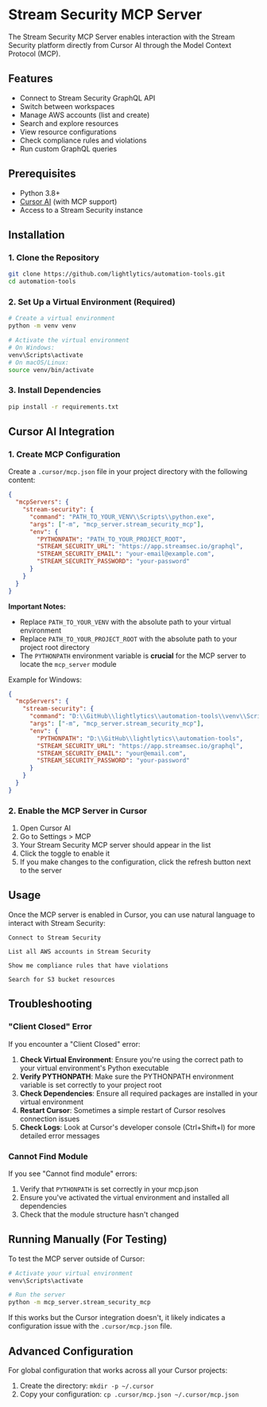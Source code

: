 # Stream Security MCP Server

The Stream Security MCP Server enables interaction with the Stream Security platform directly from Cursor AI through the Model Context Protocol (MCP).

## Features

- Connect to Stream Security GraphQL API
- Switch between workspaces
- Manage AWS accounts (list and create)
- Search and explore resources
- View resource configurations
- Check compliance rules and violations
- Run custom GraphQL queries

## Prerequisites

- Python 3.8+
- [Cursor AI](https://cursor.sh/) (with MCP support)
- Access to a Stream Security instance

## Installation

### 1. Clone the Repository

```bash
git clone https://github.com/lightlytics/automation-tools.git
cd automation-tools
```

### 2. Set Up a Virtual Environment (Required)

```bash
# Create a virtual environment
python -m venv venv

# Activate the virtual environment
# On Windows:
venv\Scripts\activate
# On macOS/Linux:
source venv/bin/activate
```

### 3. Install Dependencies

```bash
pip install -r requirements.txt
```

## Cursor AI Integration

### 1. Create MCP Configuration

Create a `.cursor/mcp.json` file in your project directory with the following content:

```json
{
  "mcpServers": {
    "stream-security": {
      "command": "PATH_TO_YOUR_VENV\\Scripts\\python.exe",
      "args": ["-m", "mcp_server.stream_security_mcp"],
      "env": {
        "PYTHONPATH": "PATH_TO_YOUR_PROJECT_ROOT",
        "STREAM_SECURITY_URL": "https://app.streamsec.io/graphql",
        "STREAM_SECURITY_EMAIL": "your-email@example.com",
        "STREAM_SECURITY_PASSWORD": "your-password"
      }
    }
  }
}
```

**Important Notes:**
- Replace `PATH_TO_YOUR_VENV` with the absolute path to your virtual environment
- Replace `PATH_TO_YOUR_PROJECT_ROOT` with the absolute path to your project root directory
- The `PYTHONPATH` environment variable is **crucial** for the MCP server to locate the `mcp_server` module

Example for Windows:
```json
{
  "mcpServers": {
    "stream-security": {
      "command": "D:\\GitHub\\lightlytics\\automation-tools\\venv\\Scripts\\python.exe",
      "args": ["-m", "mcp_server.stream_security_mcp"],
      "env": {
        "PYTHONPATH": "D:\\GitHub\\lightlytics\\automation-tools",
        "STREAM_SECURITY_URL": "https://app.streamsec.io/graphql",
        "STREAM_SECURITY_EMAIL": "your@email.com",
        "STREAM_SECURITY_PASSWORD": "your-password"
      }
    }
  }
}
```

### 2. Enable the MCP Server in Cursor

1. Open Cursor AI
2. Go to Settings > MCP
3. Your Stream Security MCP server should appear in the list
4. Click the toggle to enable it
5. If you make changes to the configuration, click the refresh button next to the server

## Usage

Once the MCP server is enabled in Cursor, you can use natural language to interact with Stream Security:

```
Connect to Stream Security
```

```
List all AWS accounts in Stream Security
```

```
Show me compliance rules that have violations
```

```
Search for S3 bucket resources
```

## Troubleshooting

### "Client Closed" Error

If you encounter a "Client Closed" error:

1. **Check Virtual Environment**: Ensure you're using the correct path to your virtual environment's Python executable
2. **Verify PYTHONPATH**: Make sure the PYTHONPATH environment variable is set correctly to your project root
3. **Check Dependencies**: Ensure all required packages are installed in your virtual environment
4. **Restart Cursor**: Sometimes a simple restart of Cursor resolves connection issues
5. **Check Logs**: Look at Cursor's developer console (Ctrl+Shift+I) for more detailed error messages

### Cannot Find Module

If you see "Cannot find module" errors:

1. Verify that `PYTHONPATH` is set correctly in your mcp.json
2. Ensure you've activated the virtual environment and installed all dependencies
3. Check that the module structure hasn't changed

## Running Manually (For Testing)

To test the MCP server outside of Cursor:

```bash
# Activate your virtual environment
venv\Scripts\activate

# Run the server
python -m mcp_server.stream_security_mcp
```

If this works but the Cursor integration doesn't, it likely indicates a configuration issue with the `.cursor/mcp.json` file.

## Advanced Configuration
For global configuration that works across all your Cursor projects:
1. Create the directory: `mkdir -p ~/.cursor`
2. Copy your configuration: `cp .cursor/mcp.json ~/.cursor/mcp.json`
